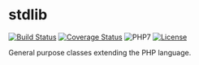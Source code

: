 # stdlib

[![Build Status](https://travis-ci.org/vaniocz/stdlib.svg?branch=master)](https://travis-ci.org/vaniocz/stdlib) [![Coverage Status](https://coveralls.io/repos/github/vaniocz/stdlib/badge.svg?branch=master)](https://coveralls.io/github/vaniocz/stdlib?branch=master) ![PHP7](https://img.shields.io/badge/php-7-6B7EB9.svg) [![License](https://poser.pugx.org/vanio/stdlib/license)](https://packagist.org/packages/vanio/stdlib)

General purpose classes extending the PHP language.
